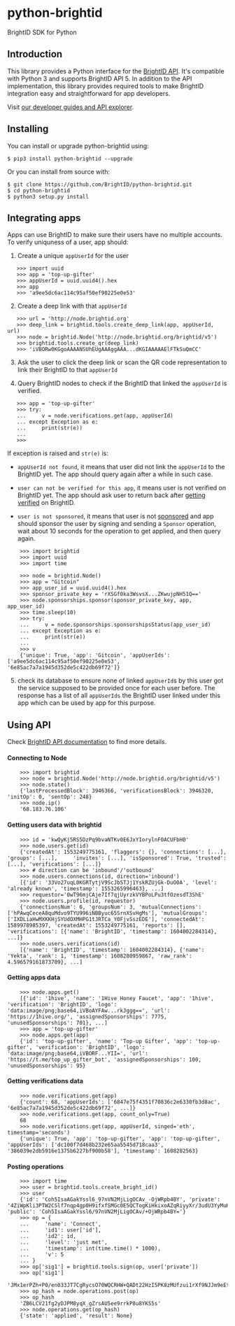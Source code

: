 # python-brightid

BrightID SDK for Python

## Introduction

This library provides a Python interface for the [BrightID API](https://brightid.stoplight.io/docs/node-api/web_services/foxx/node-api-5.6.0.yaml). It's compatible with Python 3 and supports BrightID API 5. In addition to the API implementation, this library provides required tools to make BrightID integration easy and straightforward for app developers.

Visit [our developer guides and API explorer](https://brightid.stoplight.io).

## Installing

You can install or upgrade python-brightid using:

    $ pip3 install python-brightid --upgrade

Or you can install from source with:

    $ git clone https://github.com/BrightID/python-brightid.git
    $ cd python-brightid
    $ python3 setup.py install

## Integrating apps

Apps can use BrightID to make sure their users have no multiple accounts. To verify uniquness of a user, app should:

1. Create a unique `appUserId` for the user

```
   >>> import uuid
   >>> app = 'top-up-gifter'
   >>> appUserId = uuid.uuid4().hex
   >>> app
   >>> 'a9ee5dc6ac114c95af50ef90225e0e53'
```

2. Create a deep link with that `appUserId`

```
   >>> url = 'http://node.brightid.org'
   >>> deep_link = brightid.tools.create_deep_link(app, appUserId, url)
   >>> node = brightid.Node('http://node.brightid.org/brightid/v5')
   >>> brightid.tools.create_qr(deep_link)
   >>> 'iVBORw0KGgoAAAANSUhEUgAAAggAAA...dKGIAAAAAElFTkSuQmCC'
```

3. Ask the user to click the deep link or scan the QR code representation to link their BrightID to that `appUserId`

4. Query BrightID nodes to check if the BrightID that linked the `appUserId` is verified.

```
   >>> app = 'top-up-gifter'
   >>> try:
   ...     v = node.verifications.get(app, appUserId)
   ... except Exception as e:
   ...     print(str(e))
   ...
   >>>
```

If exception is raised and `str(e)` is:

- `appUserId not found`, it means that user did not link the `appUserId` to the BrightID yet. The app should query again after a while in such case.

- `user can not be verified for this app`, it means user is not verified on BrightID yet. The app should ask user to return back after [getting verified](https://brightid.gitbook.io/brightid/getting-verified) on BrightID.

- `user is not sponsored`, it means that user is not [sponsored](https://brightid.stoplight.io/docs/guides/docs/basic-integration.md#sponsoring-users) and app should sponsor the user by signing and sending a `Sponsor` operation, wait about 10 seconds for the operation to get applied, and then query again.

```
    >>> import brightid
    >>> import uuid
    >>> import time

    >>> node = brightid.Node()
    >>> app = "Gitcoin"
    >>> app_user_id = uuid.uuid4().hex
    >>> sponsor_private_key = 'rXSGf0ka3WsvsX...ZKwujpNH51Q=='
    >>> node.sponsorships.sponsor(sponsor_private_key, app, app_user_id)
    >>> time.sleep(10)
    >>> try:
    ...     v = node.sponsorships.sponsorshipsStatus(app_user_id)
    ... except Exception as e:
    ...     print(str(e))
    ...
    >>> v
    {'unique': True, 'app': 'Gitcoin', 'appUserIds': ['a9ee5dc6ac114c95af50ef90225e0e53', '6e85ac7a7a1945d352de5c422db69f72']}
```

5. check its database to ensure none of linked `appUserId`s by this user got the service supposed to be provided once for each user before. The response has a list of all `appUserIds` the BrightID user linked under this app which can be used by app for this purpose.

## Using API

Check [BrightID API documentation](https://brightid.stoplight.io/docs/node-api) to find more details.

#### Connecting to Node

```
    >>> import brightid
    >>> node = brightid.Node('http://node.brightid.org/brightid/v5')
    >>> node.state()
    {'lastProcessedBlock': 3946366, 'verificationsBlock': 3946320, 'initOp': 0, 'sentOp': 248}
    >>> node.ip()
    '68.183.76.106'
```

#### Getting users data with brightid

```
    >>> id = 'kwQyKj5RS5DzPq9bvaNTKv0E6JxYIorylnF0ACUFbH0'
    >>> node.users.get(id)
    {'createdAt': 1553249775161, 'flaggers': {}, 'connections': [...], 'groups': [...],     'invites': [...], 'isSponsored': True, 'trusted': [...], 'verifications': [...]}
    >>> # direction can be 'inbound'/'outbound'
    >>> node.users.connections(id, direction='inbound')
    [{'id': '33Vo27uqL0KGRTytjV9ScJbSTJj1YskRZUjGk-DuO0A', 'level': 'already known', 'timestamp': 1553265996463}, ...]
    >>> requestor='0wT96mjCAje7If7qjUyrzkVYBPoLPu3tfOzesdT3ShE'
    >>> node.users.profile(id, requestor)
    {'connectionsNum': 6, 'groupsNum': 3, 'mutualConnections': ['hPAwqCeceA8quMdvo9TYU996iNBByuc65SrnXSvHgMs'], 'mutualGroups': ['IXDLiaHwMXKKHjSYUdOXMHPG1tJRTCa_Y0FjvSszEDE'], 'connectedAt': 1589978985397, 'createdAt': 1553249775161, 'reports': [], 'verifications': [{'name': 'BrightID', 'timestamp': 1604002284314}, ...]}
    >>> node.users.verifications(id)
    [{'name': 'BrightID', 'timestamp': 1604002284314}, {'name': 'Yekta', 'rank': 1, 'timestamp': 1608280959867, 'raw_rank': 4.596579161873709}, ...]
```

#### Getting apps data

```
    >>> node.apps.get()
    [{'id': '1hive', 'name': '1Hive Honey Faucet', 'app': '1hive', 'verification': 'BrightID', 'logo': 'data:image/png;base64,iVBoAYFAw...rkJggg==', 'url': 'https://1hive.org/', 'assignedSponsorships': 7775, 'unusedSponsorships': 701}, ...]
    >>> app = 'top-up-gifter'
    >>> node.apps.get(app)
    {'id': 'top-up-gifter', 'name': 'Top-up Gifter', 'app': 'top-up-gifter', 'verification': 'BrightID', 'logo': 'data:image/png;base64,iVBORF...YII=', 'url': 'https://t.me/top_up_gifter_bot', 'assignedSponsorships': 100, 'unusedSponsorships': 95}
```

#### Getting verifications data

```
    >>> node.verifications.get(app)
    {'count': 68, 'appUserIds': ['6847e75f4351f70836c2e6330fb3d8ac', '6e85ac7a7a1945d352de5c422db69f72', ...]}
    >>> node.verifications.get(app, count_only=True)
    68
    >>> node.verifications.get(app, appUserId, singed='eth', timestamp='seconds')
    {'unique': True, 'app': 'top-up-gifter', 'app': 'top-up-gifter', 'appUserIds': ['dc100f7d468b232e65aa5545d718caa3', '386039e2db5916e1375b6227bf900b58'], 'timestamp': 1608282563}
```

#### Posting operations

```
    >>> import time
    >>> user = brightid.tools.create_bright_id()
    >>> user
    {'id': 'Coh5IsaAGakYssl6_97nVN2MjLigOCAv_-OjWRpb4BY', 'private': '4ZiWpKli3PTW2CSlf7nqp4gp0H9ifxfSMGc0E5QCTogKiHkixoAZqRiyyXr/3udU3YyMuKA4IC//46NZGlvgFg==', 'public': 'Coh5IsaAGakYssl6/97nVN2MjLigOCAv/+OjWRpb4BY='}
    >>> op = {
    ...     'name': 'Connect',
    ...     'id1': user['id'],
    ...     'id2': id,
    ...     'level': 'just met',
    ...     'timestamp': int(time.time() * 1000),
    ...     'v': 5
    ... }
    >>> op['sig1'] = brightid.tools.sign(op, user['private'])
    >>> op['sig1']
    'JMx1erPZh+P0/en033JT7CgRycsO70WQCRHW+QADt22HzI5PK8zMUfzui1rXf9NJJm9eEtsYIYhqQa96AWJPDQ=='
    >>> op_hash = node.operations.post(op)
    >>> op_hash
    'ZB6LCV21fg2yDJPM8yqX_gZrsAU5ee9rrkP8u8YKS5s'
    >>> node.operations.get(op_hash)
    {'state': 'applied', 'result': None}
```
